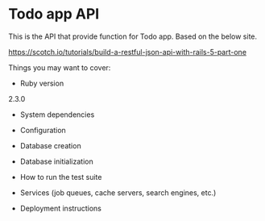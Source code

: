 # Todo app API

This is the API that provide function for Todo app.
Based on the below site.

https://scotch.io/tutorials/build-a-restful-json-api-with-rails-5-part-one

Things you may want to cover:

* Ruby version

2.3.0

* System dependencies

* Configuration

* Database creation

* Database initialization

* How to run the test suite

* Services (job queues, cache servers, search engines, etc.)

* Deployment instructions

